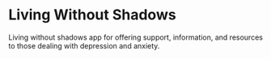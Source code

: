 # Living Without Shadows

Living without shadows app for offering support, information, and resources to those dealing with depression and anxiety.


